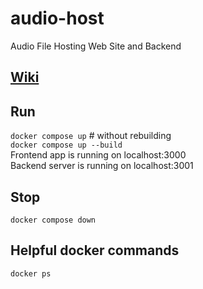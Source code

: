 # audio-host
Audio File Hosting Web Site and Backend

## [Wiki](https://johnlimed.github.io/audio-host/)

## Run
`docker compose up` # without rebuilding  
`docker compose up --build`  
Frontend app is running on localhost:3000   
Backend server is running on localhost:3001 

## Stop
`docker compose down`

## Helpful docker commands
`docker ps`